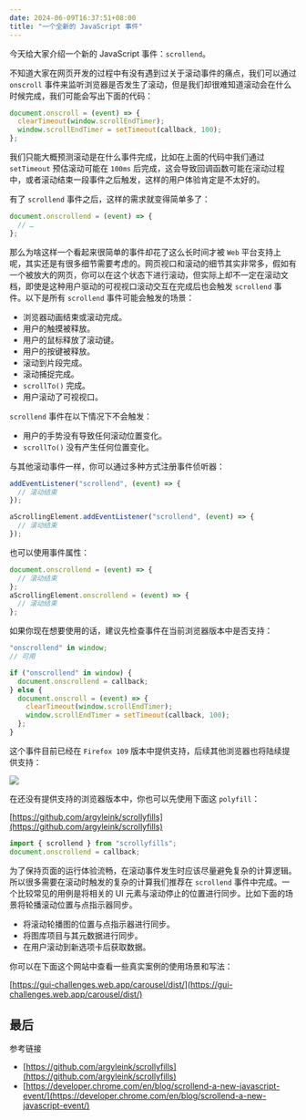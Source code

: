```yaml
---
date: 2024-06-09T16:37:51+08:00
title: "一个全新的 JavaScript 事件"
---
```


今天给大家介绍一个新的 JavaScript 事件：`scrollend`。

不知道大家在网页开发的过程中有没有遇到过关于滚动事件的痛点，我们可以通过 `onscroll` 事件来监听浏览器是否发生了滚动，但是我们却很难知道滚动会在什么时候完成，我们可能会写出下面的代码：

```js
document.onscroll = (event) => {
  clearTimeout(window.scrollEndTimer);
  window.scrollEndTimer = setTimeout(callback, 100);
};
```

我们只能大概预测滚动是在什么事件完成，比如在上面的代码中我们通过 `setTimeout` 预估滚动可能在 `100ms` 后完成，这会导致回调函数可能在滚动过程中，或者滚动结束一段事件之后触发，这样的用户体验肯定是不太好的。

有了 `scrollend` 事件之后，这样的需求就变得简单多了：

```js
document.onscrollend = (event) => {
  // …
};
```

那么为啥这样一个看起来很简单的事件却花了这么长时间才被 `Web` 平台支持上呢，其实还是有很多细节需要考虑的。网页视口和滚动的细节其实非常多，假如有一个被放大的网页，你可以在这个状态下进行滚动，但实际上却不一定在滚动文档，即使是这种用户驱动的可视视口滚动交互在完成后也会触发 `scrollend` 事件。以下是所有 `scrollend` 事件可能会触发的场景：

- 浏览器动画结束或滚动完成。
- 用户的触摸被释放。
- 用户的鼠标释放了滚动键。
- 用户的按键被释放。
- 滚动到片段完成。
- 滚动捕捉完成。
- `scrollTo()` 完成。
- 用户滚动了可视视口。

`scrollend` 事件在以下情况下不会触发：

- 用户的手势没有导致任何滚动位置变化。
- `scrollTo()` 没有产生任何位置变化。

与其他滚动事件一样，你可以通过多种方式注册事件侦听器：

```js
addEventListener("scrollend", (event) => {
  // 滚动结束
});

aScrollingElement.addEventListener("scrollend", (event) => {
  // 滚动结束
});
```

也可以使用事件属性：

```js
document.onscrollend = (event) => {
  // 滚动结束
};
aScrollingElement.onscrollend = (event) => {
  // 滚动结束
};
```

如果你现在想要使用的话，建议先检查事件在当前浏览器版本中是否支持：

```js
"onscrollend" in window;
// 可用

if ("onscrollend" in window) {
  document.onscrollend = callback;
} else {
  document.onscroll = (event) => {
    clearTimeout(window.scrollEndTimer);
    window.scrollEndTimer = setTimeout(callback, 100);
  };
}
```

这个事件目前已经在 `Firefox 109` 版本中提供支持，后续其他浏览器也将陆续提供支持：

![](./imgs/120/06.png)

在还没有提供支持的浏览器版本中，你也可以先使用下面这 `polyfill`：

[https://github.com/argyleink/scrollyfills](https://github.com/argyleink/scrollyfills)

```js
import { scrollend } from "scrollyfills";
document.onscrollend = callback;
```

为了保持页面的运行体验流畅，在滚动事件发生时应该尽量避免复杂的计算逻辑。所以很多需要在滚动时触发的复杂的计算我们推荐在 `scrollend` 事件中完成。一个比较常见的用例是将相关的 UI 元素与滚动停止的位置进行同步。比如下面的场景将轮播滚动位置与点指示器同步。

- 将滚动轮播图的位置与点指示器进行同步。
- 将图库项目与其元数据进行同步。
- 在用户滚动到新选项卡后获取数据。

你可以在下面这个网站中查看一些真实案例的使用场景和写法：

[https://gui-challenges.web.app/carousel/dist/](https://gui-challenges.web.app/carousel/dist/)

## 最后

参考链接

- [https://github.com/argyleink/scrollyfills](https://github.com/argyleink/scrollyfills)
- [https://developer.chrome.com/en/blog/scrollend-a-new-javascript-event/](https://developer.chrome.com/en/blog/scrollend-a-new-javascript-event/)
